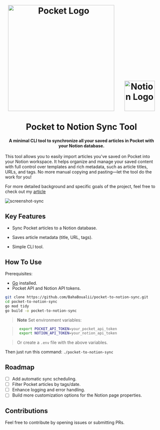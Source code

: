 
<h1 align="center">
  <br>
  <p align="center"> <img src="https://upload.wikimedia.org/wikipedia/commons/2/2e/Pocket_App_Logo.png" alt="Pocket Logo" width="350"/> &nbsp;&nbsp;&nbsp; <img src="https://upload.wikimedia.org/wikipedia/commons/e/e9/Notion-logo.svg" alt="Notion Logo" width="100"/> </p>
  Pocket to Notion Sync Tool
  <br>
</h1>

<h4 align="center">A minimal CLI tool to synchronize all your saved articles in Pocket with your Notion database.</h4>

This tool allows you to easily import articles you've saved on Pocket into your Notion workspace. It helps organize and manage your saved content with full control over templates and rich metadata, such as article titles, URLs, and tags. No more manual copying and pasting—let the tool do the work for you!

For more detailed background and specific goals of the project, feel free to check out my [article](https://secured-polygon-902513.framer.app/projects/pocket-to-notion-sync)

![screenshot-sync](https://github.com/user-attachments/assets/07e028d9-d344-490f-bdfd-234e970e7153)

## Key Features

* Sync Pocket articles to a Notion database. 
* Saves article metadata (title, URL, tags). 

* Simple CLI tool.

## How To Use

Prerequisites:
- [Go](https://golang.org/) installed. 
- Pocket API and Notion API tokens.
```bash 
git clone https://github.com/BahaBoualii/pocket-to-notion-sync.git 
cd pocket-to-notion-sync 
go mod tidy 
go build -o pocket-to-notion-sync
```

> **Note**
> Set environment variables:
    
>  ```bash    
>   export POCKET_API_TOKEN=your_pocket_api_token
>   export NOTION_API_TOKEN=your_notion_api_token
 
> Or create a `.env` file with the above variables.

Then just run this command:
`./pocket-to-notion-sync`

## Roadmap

 - [ ] Add automatic sync scheduling.
 - [ ] Filter Pocket articles by tags/date.
 - [ ] Enhance logging and error handling.
 - [ ] Build more customization options for the Notion page properties.

## Contributions

Feel free to contribute by opening issues or submitting PRs.

